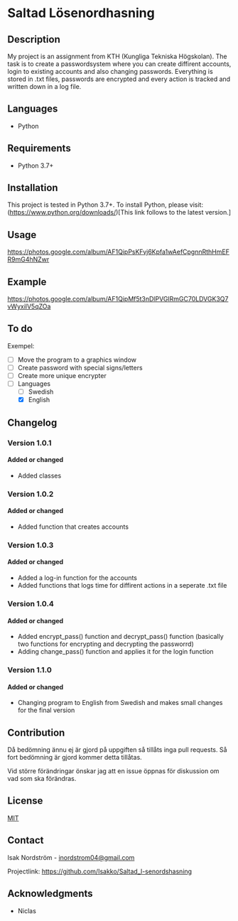 # Saltad Lösenordhasning

## Description

My project is an assignment from KTH (Kungliga Tekniska Högskolan). The task is to create a passwordsystem where you can create diffirent accounts, login to existing accounts and also changing passwords. Everything is stored in .txt files, passwords are encrypted and every action is tracked and written down in a log file.

## Languages

- Python

## Requirements

- Python 3.7+

## Installation

This project is tested in Python 3.7+. To install Python, please visit: (https://www.python.org/downloads/)[This link follows to the latest version.]

## Usage

https://photos.google.com/album/AF1QipPsKFvj6Kpfa1wAefCpgnnRthHmEFR9mG4hNZwr

## Example
https://photos.google.com/album/AF1QipMf5t3nDlPVGIRmGC70LDVGK3Q7vWyxilV5qZOa

## To do

Exempel:

- [ ] Move the program to a graphics window
- [ ] Create password with special signs/letters
- [ ] Create more unique encrypter
- [ ] Languages
    - [ ] Swedish
    - [x] English

## Changelog

### Version 1.0.1

#### Added or changed

- Added classes

### Version 1.0.2

#### Added or changed

- Added function that creates accounts

### Version 1.0.3

#### Added or changed

- Added a log-in function for the accounts
- Added functions that logs time for diffirent actions in a seperate .txt file

### Version 1.0.4

#### Added or changed

- Added encrypt_pass() function and decrypt_pass() function (basically two functions for encrypting and decrypting the passworrd)
- Adding change_pass() function and applies it for the login function

### Version 1.1.0

#### Added or changed

- Changing program to English from Swedish and makes small changes for the final version

## Contribution

Då bedömning ännu ej är gjord på uppgiften så tillåts inga pull requests. Så fort bedömning är gjord kommer detta tillåtas.  

Vid större förändringar önskar jag att en issue öppnas för diskussion om vad som ska förändras.

## License

[MIT](https://choosealicense.com/licenses/mit/)

## Contact

Isak Nordström - inordstrom04@gmail.com

Projectlink: https://github.com/Isakko/Saltad_l-senordshasning

## Acknowledgments

- Niclas